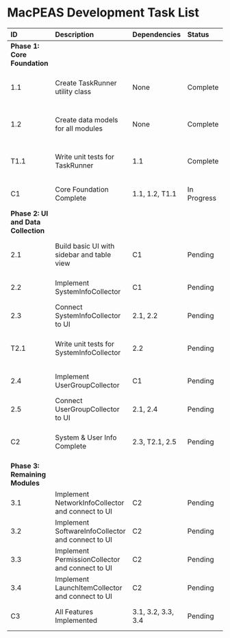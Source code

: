 # **MacPEAS Development Task List**

| ID | Description | Dependencies | Status | Priority | Estimation | Notes |
| :---- | :---- | :---- | :---- | :---- | :---- | :---- |
| **Phase 1: Core Foundation** |  |  |  |  |  |  |
| 1.1 | Create TaskRunner utility class | None | Complete | High | 2h | Central class for running shell commands. |
| 1.2 | Create data models for all modules | None | Complete | High | 3h | SystemInfo, User, Group, NetworkInfo, etc. |
| T1.1 | Write unit tests for TaskRunner | 1.1 | Complete | High | 1h | Test command execution and output parsing. |
| C1 | Core Foundation Complete | 1.1, 1.2, T1.1 | In Progress |  |  | Base classes and utilities are ready. |
| **Phase 2: UI and Data Collection** |  |  |  |  |  |  |
| 2.1 | Build basic UI with sidebar and table view | C1 | Pending | High | 4h | Use NSOutlineView and NSTableView. |
| 2.2 | Implement SystemInfoCollector | C1 | Pending | High | 2h | Gather OS, kernel, and security info. |
| 2.3 | Connect SystemInfoCollector to UI | 2.1, 2.2 | Pending | High | 1h | Display system info in the table view. |
| T2.1 | Write unit tests for SystemInfoCollector | 2.2 | Pending | Medium | 1h | Mock TaskRunner to test parsing logic. |
| 2.4 | Implement UserGroupCollector | C1 | Pending | High | 3h | Gather all user and group data. |
| 2.5 | Connect UserGroupCollector to UI | 2.1, 2.4 | Pending | High | 1h | Display users and groups. |
| C2 | System & User Info Complete | 2.3, T2.1, 2.5 | Pending |  |  | First two modules are fully functional. |
| **Phase 3: Remaining Modules** |  |  |  |  |  |  |
| 3.1 | Implement NetworkInfoCollector and connect to UI | C2 | Pending | High | 4h |  |
| 3.2 | Implement SoftwareInfoCollector and connect to UI | C2 | Pending | High | 4h |  |
| 3.3 | Implement PermissionCollector and connect to UI | C2 | Pending | High | 4h | SUID, SGID, writable files. |
| 3.4 | Implement LaunchItemCollector and connect to UI | C2 | Pending | High | 4h | LaunchAgents & Daemons. |
| C3 | All Features Implemented | 3.1, 3.2, 3.3, 3.4 | Pending |  |  | Application is feature-complete. |

